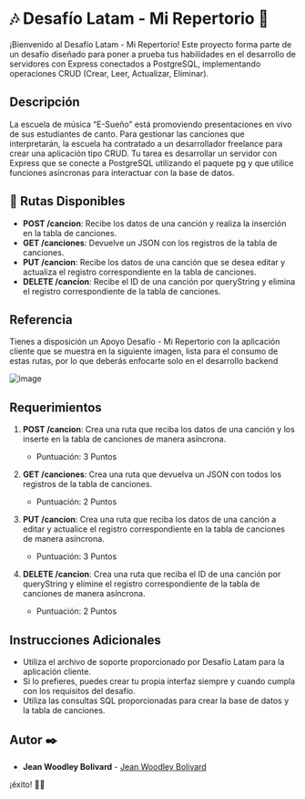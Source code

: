# 🎶 Desafío Latam - Mi Repertorio 🎵

¡Bienvenido al Desafío Latam - Mi Repertorio! Este proyecto forma parte de un desafío diseñado para poner a prueba tus habilidades en el desarrollo de servidores con Express conectados a PostgreSQL, implementando operaciones CRUD (Crear, Leer, Actualizar, Eliminar).

## Descripción

La escuela de música “E-Sueño” está promoviendo presentaciones en vivo de sus estudiantes de canto. Para gestionar las canciones que interpretarán, la escuela ha contratado a un desarrollador freelance para crear una aplicación tipo CRUD. Tu tarea es desarrollar un servidor con Express que se conecte a PostgreSQL utilizando el paquete pg y que utilice funciones asíncronas para interactuar con la base de datos.

## 🚀 Rutas Disponibles

- **POST /cancion**: Recibe los datos de una canción y realiza la inserción en la tabla de canciones.
- **GET /canciones**: Devuelve un JSON con los registros de la tabla de canciones.
- **PUT /cancion**: Recibe los datos de una canción que se desea editar y actualiza el registro correspondiente en la tabla de canciones.
- **DELETE /cancion**: Recibe el ID de una canción por queryString y elimina el registro correspondiente de la tabla de canciones.

## Referencia

Tienes a disposición un Apoyo Desafío - Mi Repertorio con la aplicación cliente que se muestra en la siguiente imagen, lista para el consumo de estas rutas, por lo que deberás enfocarte solo en el desarrollo backend

![image](https://github.com/jwoodleybolivard/Desafio_Mi_Repertorio/assets/125617339/09610495-2a7b-4d01-ba5b-4834fe224a1a)


## Requerimientos

1. **POST /cancion**: Crea una ruta que reciba los datos de una canción y los inserte en la tabla de canciones de manera asíncrona.
   - Puntuación: 3 Puntos

2. **GET /canciones**: Crea una ruta que devuelva un JSON con todos los registros de la tabla de canciones.
   - Puntuación: 2 Puntos

3. **PUT /cancion**: Crea una ruta que reciba los datos de una canción a editar y actualice el registro correspondiente en la tabla de canciones de manera asíncrona.
   - Puntuación: 3 Puntos

4. **DELETE /cancion**: Crea una ruta que reciba el ID de una canción por queryString y elimine el registro correspondiente de la tabla de canciones de manera asíncrona.
   - Puntuación: 2 Puntos

## Instrucciones Adicionales

- Utiliza el archivo de soporte proporcionado por Desafío Latam para la aplicación cliente.
- Si lo prefieres, puedes crear tu propia interfaz siempre y cuando cumpla con los requisitos del desafío.
- Utiliza las consultas SQL proporcionadas para crear la base de datos y la tabla de canciones.

## Autor ✒️
- **Jean Woodley Bolivard** - [Jean Woodley Bolivard](https://github.com/jwoodleybolivard)

¡éxito! 💪✨
